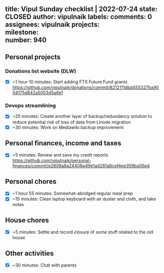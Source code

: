 title:	Vipul Sunday checklist | 2022-07-24
state:	CLOSED
author:	vipulnaik
labels:	
comments:	0
assignees:	vipulnaik
projects:	
milestone:	
number:	940
--
## Personal projects

### Donations list website (DLW)

- [x] ~1 hour 10 minutes: Start adding FTX Future Fund grants https://github.com/vipulnaik/donations/commit/8212111dbd455327ba9004175d842a5053d5a6e1

### Devops streamlining

- [x] ~25 minutes: Create another layer of backup/redundancy solution to reduce potential risk of loss of data from Linode migration
- [x] ~30 minutes: Work on Mediawiki backup improvement 

## Personal finances, income and taxes

- [x] ~5 minutes: Review and save my credit reports https://github.com/vipulnaik/personal-finances/commit/e2808a8a24406e49e1ad281a6cef4ee359ba05e4

## Personal chores

- [x] ~1 hour 55 minutes: Somewhat-abridged regular meal prep
- [x] ~15 minutes: Clean laptop keyboard with air duster and cloth, and take notes

## House chores

- [x] ~5 minutes: Settle and record closure of some stuff related to the old house

## Other activities

- [x] ~30 minutes: Chat with parents
